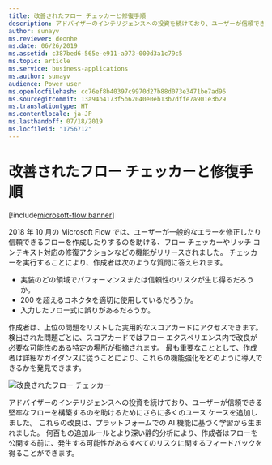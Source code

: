 ```yaml
---
title: 改善されたフロー チェッカーと修復手順
description: アドバイザーのインテリジェンスへの投資を続けており、ユーザーが信頼できる堅牢なフローを構築するのを助けるためにさらに多くのユース ケースを追加しました。
author: sunayv
ms.reviewer: deonhe
ms.date: 06/26/2019
ms.assetid: c387bed6-565e-e911-a973-000d3a1c79c5
ms.topic: article
ms.service: business-applications
ms.author: sunayv
audience: Power user
ms.openlocfilehash: cc76ef8b40397c9970d27b88d073e3471be7ad96
ms.sourcegitcommit: 13a94b4173f5b62040e0eb13b7dffe7a901e3b29
ms.translationtype: HT
ms.contentlocale: ja-JP
ms.lasthandoff: 07/18/2019
ms.locfileid: "1756712"
---
```

# <a name="improved-flow-checker-and-remediation-steps"></a>改善されたフロー チェッカーと修復手順

[!include[microsoft-flow banner](../includes/microsoft-flow.md)]

2018 年 10 月の Microsoft Flow では、ユーザーが一般的なエラーを修正したり信頼できるフローを作成したりするのを助ける、フロー チェッカーやリッチ コンテキスト対応の修復アクションなどの機能がリリースされました。 チェッカーを実行することにより、作成者は次のような質問に答えられます。

- 実装のどの領域でパフォーマンスまたは信頼性のリスクが生じ得るだろうか。
- 200 を超えるコネクタを適切に使用しているだろうか。
- 入力したフロー式に誤りがあるだろうか。

作成者は、上位の問題をリストした実用的なスコアカードにアクセスできます。 検出された問題ごとに、スコアカードではフロー エクスペリエンス内で改良が必要な可能性のある特定の場所が指摘されます。 最も重要なこととして、作成者は詳細なガイダンスに従うことにより、これらの機能強化をどのように導入できるかを発見できます。

![改良されたフロー チェッカー](media/ImprovedFlowChecker-1.png "改良されたフロー チェッカー")

アドバイザーのインテリジェンスへの投資を続けており、ユーザーが信頼できる堅牢なフローを構築するのを助けるためにさらに多くのユース ケースを追加しました。 これらの改良は、プラットフォームでの AI 機能に基づく学習から生まれました。 何百もの追加ルールとより深い静的分析により、作成者はフローを公開する前に、発生する可能性があるすべてのリスクに関するフィードバックを得ることができます。
